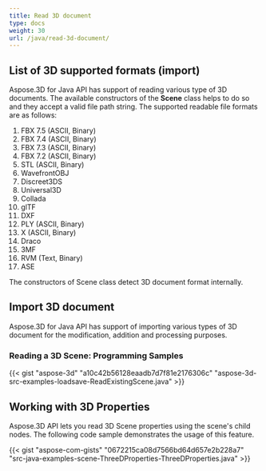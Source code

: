 ```yaml
---
title: Read 3D document
type: docs
weight: 30
url: /java/read-3d-document/
---
```


## **List of 3D supported formats (import)**
Aspose.3D for Java API has support of reading various type of 3D documents. The available constructors of the **Scene** class helps to do so and they accept a valid file path string. The supported readable file formats are as follows:

1. FBX 7.5 (ASCII, Binary)
1. FBX 7.4 (ASCII, Binary)
1. FBX 7.3 (ASCII, Binary)
1. FBX 7.2 (ASCII, Binary)
1. STL (ASCII, Binary)
1. WavefrontOBJ
1. Discreet3DS
1. Universal3D
1. Collada
1. glTF
1. DXF
1. PLY (ASCII, Binary)
1. X (ASCII, Binary)
1. Draco
1. 3MF
1. RVM (Text, Binary)
1. ASE

The constructors of Scene class detect 3D document format internally.
## **Import 3D document**
Aspose.3D for Java API has support of importing various types of 3D document for the modification, addition and processing purposes.
### **Reading a 3D Scene: Programming Samples**
{{< gist "aspose-3d" "a10c42b56128eaadb7d7f81e2176306c" "aspose-3d-src-examples-loadsave-ReadExistingScene.java" >}}
## **Working with 3D Properties**
Aspose.3D API lets you read 3D Scene properties using the scene's child nodes. The following code sample demonstrates the usage of this feature.

{{< gist "aspose-com-gists" "0672215ca08d7566bd64d657e2b228a7" "src-java-examples-scene-ThreeDProperties-ThreeDProperties.java" >}}


